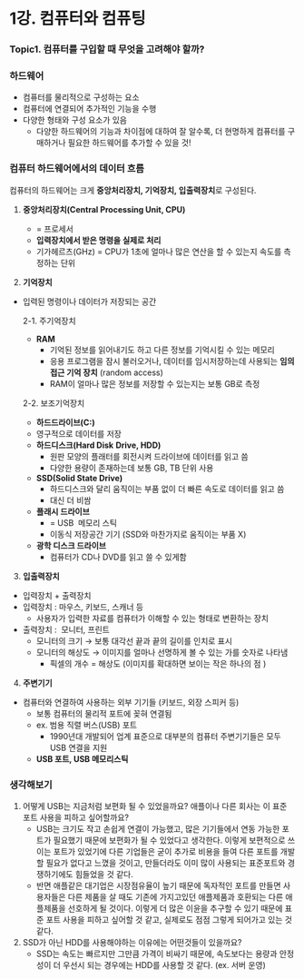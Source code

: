 # 1강. 컴퓨터와 컴퓨팅

### Topic1. 컴퓨터를 구입할 때 무엇을 고려해야 할까?

### **하드웨어**

- 컴퓨터를 물리적으로 구성하는 요소
- 컴퓨터에 연결되어 추가적인 기능을 수행
- 다양한 형태와 구성 요소가 있음
  - 다양한 하드웨어의 기능과 차이점에 대하여 잘 알수록, 더 현명하게 컴퓨터를 구매하거나 필요한 하드웨어를 추가할 수 있을 것!

### **컴퓨터 하드웨어에서의 데이터 흐름**

컴퓨터의 하드웨어는 크게 **중앙처리장치, 기억장치, 입출력장치**로 구성된다.

1. **중앙처리장치(Central Processing Unit, CPU)**

   - = 프로세서
   - **입력장치에서 받은 명령을 실제로 처리**
   - 기가헤르츠(GHz) = CPU가 1초에 얼마나 많은 연산을 할 수 있는지 속도를 측정하는 단위

2. **기억장치**

- 입력된 명령이나 데이터가 저장되는 공간

  2-1. 주기억장치

  - **RAM**
    - 기억된 정보를 읽어내기도 하고 다른 정보를 기억시킬 수 있는 메모리
    - 응용 프로그램을 잠시 불러오거나, 데이터를 임시저장하는데 사용되는 **임의 접근 기억 장치** (random access)
    - RAM이 얼마나 많은 정보를 저장할 수 있는지는 보통 GB로 측정

  2-2. 보조기억장치

  - **하드드라이브(C:)**
  - 영구적으로 데이터를 저장
  - **하드디스크(Hard Disk** **Drive, HDD)**
    - 원판 모양의 플래터를 회전시켜 드라이브에 데이터를 읽고 씀
    - 다양한 용량이 존재하는데 보통 GB, TB 단위 사용
  - **SSD(Solid State Drive)**
    - 하드디스크와 달리 움직이는 부품 없이 더 빠른 속도로 데이터를 읽고 씀
    - 대신 더 비쌈
  - **플래시 드라이브**
    - = USB  메모리 스틱
    - 이동식 저장공간 기기 (SSD와 마찬가지로 움직이는 부품 X)
  - **광학 디스크 드라이브**
    - 컴퓨터가 CD나 DVD를 읽고 쓸 수 있게함

3. **입출력장치**

- 입력장치 + 출력장치
- 입력장치 : 마우스, 키보드, 스캐너 등
  - 사용자가 입력한 자료를 컴퓨터가 이해할 수 있는 형태로 변환하는 장치
- 출력장치 :  모니터, 프린트
  - 모니터의 크기 → 보통 대각선 끝과 끝의 길이를 인치로 표시
  - 모니터의 해상도 → 이미지를 얼마나 선명하게 볼 수 있는 가를 숫자로 나타냄
    - 픽셀의 개수 = 해상도 (이미지를 확대하면 보이는 작은 하나의 점 )

4. **주변기기**

- 컴퓨터와 연결하여 사용하는 외부 기기들 (키보드, 외장 스피커 등)
  - 보통 컴퓨터의 물리적 포트에 꽂혀 연결됨
  - ex. 범용 직렬 버스(USB) 포트
    - 1990년대 개발되어 업계 표준으로 대부분의 컴퓨터 주변기기들은 모두 USB 연결을 지원
  - **USB 포트, USB 메모리스틱**

### **생각해보기**

1. 어떻게 USB는 지금처럼 보편화 될 수 있었을까요? 애플이나 다른 회사는 이 표준 포트 사용을 피하고 싶어할까요?
   - USB는 크기도 작고 손쉽게 연결이 가능했고, 많은 기기들에서 연동 가능한 포트가 필요했기 때문에 보편화가 될 수 있었다고 생각한다. 이렇게 보편적으로 쓰이는 포트가 있었기에 다른 기업들은 굳이 추가로 비용을 들여 다른 포트를 개발할 필요가 없다고 느꼈을 것이고, 만들더라도 이미 많이 사용되는 표준포트와 경쟁하기에도 힘들었을 것 같다.
   - 반면 애플같은 대기업은 시장점유율이 높기 때문에 독자적인 포트를 만들면 사용자들은 다른 제품을 살 때도 기존에 가지고있던 애플제품과 호환되는 다른 애플제품을 선호하게 될 것이다. 이렇게 더 많은 이윤을 추구할 수 있기 때문에 표준 포트 사용을 피하고 싶어할 것 같고, 실제로도 점점 그렇게 되어가고 있는 것 같다.
2. SSD가 아닌 HDD를 사용해야하는 이유에는 어떤것들이 있을까요?
   - SSD는 속도는 빠르지만 그만큼 가격이 비싸기 때문에, 속도보다는 용량과 안정성이 더 우선시 되는 경우에는 HDD를 사용할 것 같다. (ex. 서버 운영)
